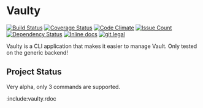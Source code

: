 # Vaulty 
[![Build Status](https://travis-ci.org/playpasshq/vaulty.svg?branch=master)](https://travis-ci.org/playpasshq/vaulty) 
[![Coverage Status](https://coveralls.io/repos/github/playpasshq/vaulty/badge.svg?branch=master)](https://coveralls.io/github/playpasshq/vaulty?branch=master) 
[![Code Climate](https://codeclimate.com/github/playpasshq/vaulty/badges/gpa.svg)](https://codeclimate.com/github/playpasshq/vaulty) 
[![Issue Count](https://codeclimate.com/github/playpasshq/vaulty/badges/issue_count.svg)](https://codeclimate.com/github/playpasshq/vaulty)
[![Dependency Status](https://gemnasium.com/badges/github.com/playpasshq/vaulty.svg)](https://gemnasium.com/github.com/playpasshq/vaulty)
[![Inline docs](http://inch-ci.org/github/playpasshq/vaulty.svg)](http://inch-ci.org/github/playpasshq/vaulty)
[![git.legal](https://git.legal/projects/3808/badge.svg?key=f71d4e011a263b65c8f7 "Number of libraries approved")](https://git.legal/projects/3808)

Vaulty is a CLI application that makes it easier to manage Vault.
Only tested on the generic backend!

## Project Status

Very alpha, only 3 commands are supported.

:include:vaulty.rdoc

